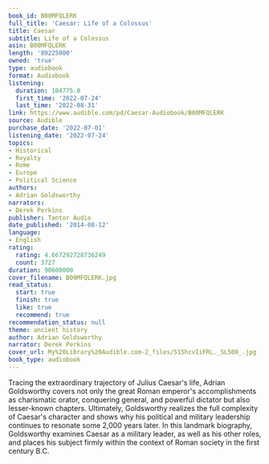 ```yaml
---
book_id: B00MFQLERK
full_title: 'Caesar: Life of a Colossus'
title: Caesar
subtitle: Life of a Colossus
asin: B00MFQLERK
length: '89225000'
owned: 'true'
type: audiobook
format: Audiobook
listening:
  duration: 104775.0
  first_time: '2022-07-24'
  last_time: '2022-08-31'
link: https://www.audible.com/pd/Caesar-Audiobook/B00MFQLERK
source: Audible
purchase_date: '2022-07-01'
listening_date: '2022-07-24'
topics:
- Historical
- Royalty
- Rome
- Europe
- Political Science
authors:
- Adrian Goldsworthy
narrators:
- Derek Perkins
publisher: Tantor Audio
date_published: '2014-08-12'
language:
- English
rating:
  rating: 4.667292728736249
  count: 3727
duration: 90600000
cover_filename: B00MFQLERK.jpg
read_status:
  start: true
  finish: true
  like: true
  recommend: true
recommendation_status: null
theme: ancient history
author: Adrian Goldsworthy
narrator: Derek Perkins
cover_url: My%20Library%20Audible.com-2_files/515hcvIiFRL._SL500_.jpg
book_type: audiobook
---
```

Tracing the extraordinary trajectory of Julius Caesar's life, Adrian Goldsworthy covers not only the great Roman emperor's accomplishments as charismatic orator, conquering general, and powerful dictator but also lesser-known chapters. Ultimately, Goldsworthy realizes the full complexity of Caesar's character and shows why his political and military leadership continues to resonate some 2,000 years later. In this landmark biography, Goldsworthy examines Caesar as a military leader, as well as his other roles, and places his subject firmly within the context of Roman society in the first century B.C.
